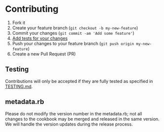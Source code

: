 Contributing
=========

1. Fork it
2. Create your feature branch (`git checkout -b my-new-feature`)
3. Commit your changes (`git commit -am 'Add some feature'`)
4. [Add tests for your changes](https://github.com/escapestudios-cookbooks/pdepend/blob/master/TESTING.md)
4. Push your changes to your feature branch (`git push origin my-new-feature`)
5. Create a new Pull Request (PR)

## Testing
Contributions will only be accepted if they are fully tested as specified in [TESTING.md](https://github.com/escapestudios-cookbooks/pdepend/blob/master/TESTING.md).

## metadata.rb
Please do not modify the version number in the metadata.rb; not all changes to the cookbook may be merged and released in the same version. We will handle the version updates during the release process.